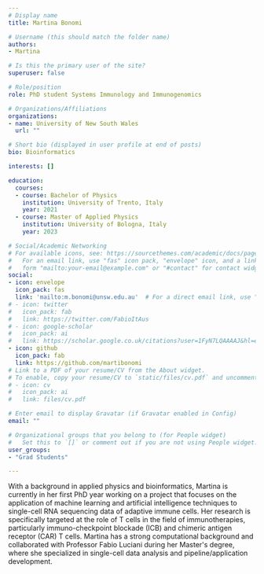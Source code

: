 ```yaml
---
# Display name
title: Martina Bonomi

# Username (this should match the folder name)
authors: 
- Martina

# Is this the primary user of the site?
superuser: false

# Role/position
role: PhD student Systems Immunology and Immunogenomics

# Organizations/Affiliations
organizations:
- name: University of New South Wales
  url: ""

# Short bio (displayed in user profile at end of posts)
bio: Bioinformatics

interests: []

education:
  courses:
  - course: Bachelor of Physics
    institution: University of Trento, Italy
    year: 2021
  - course: Master of Applied Physics
    institution: University of Bologna, Italy
    year: 2023

# Social/Academic Networking
# For available icons, see: https://sourcethemes.com/academic/docs/page-builder/#icons
#   For an email link, use "fas" icon pack, "envelope" icon, and a link in the
#   form "mailto:your-email@example.com" or "#contact" for contact widget.
social:
- icon: envelope
  icon_pack: fas
  link: 'mailto:m.bonomi@unsw.edu.au'  # For a direct email link, use "mailto:test@example.org".
# - icon: twitter
#   icon_pack: fab
#   link: https://twitter.com/FabioItAus
# - icon: google-scholar
#   icon_pack: ai
#   link: https://scholar.google.co.uk/citations?user=1FyN7LQAAAAJ&hl=en&oi=ao
- icon: github
  icon_pack: fab
  link: https://github.com/martibonomi
# Link to a PDF of your resume/CV from the About widget.
# To enable, copy your resume/CV to `static/files/cv.pdf` and uncomment the lines below.
# - icon: cv
#   icon_pack: ai
#   link: files/cv.pdf

# Enter email to display Gravatar (if Gravatar enabled in Config)
email: ""

# Organizational groups that you belong to (for People widget)
#   Set this to `[]` or comment out if you are not using People widget.
user_groups:
- "Grad Students"

---
```

With a background in applied physics and bioinformatics, Martina is currently in her first PhD year working on a project that focuses on the application of machine learning and artificial intelligence techniques to single-cell RNA sequencing data of adaptive immune cells. 
Her research is specifically targeted at the role of T cells in the field of immunotherapies, particularly immuno-checkpoint blockade (ICB) and chimeric antigen receptor (CAR) T cells. Martina has a strong computational background and collaborated with Professor Fabio Luciani during her Master's degree, where she specialized in single-cell data analysis and pipeline/application development.
